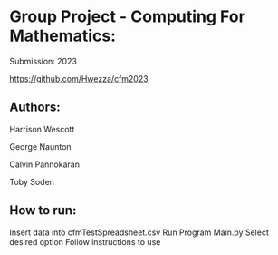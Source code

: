 # Group Project - Computing For Mathematics:

Submission: 2023

<https://github.com/Hwezza/cfm2023>

## Authors:

Harrison Wescott

George Naunton

Calvin Pannokaran

Toby Soden

## How to run:
Insert data into cfmTestSpreadsheet.csv
Run Program Main.py
Select desired option
Follow instructions to use
